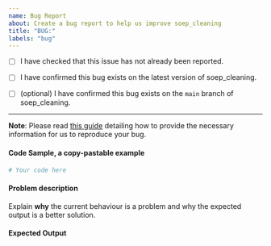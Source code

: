 ```yaml
---
name: Bug Report
about: Create a bug report to help us improve soep_cleaning
title: "BUG:"
labels: "bug"
---
```


- [ ] I have checked that this issue has not already been reported.

- [ ] I have confirmed this bug exists on the latest version of soep_cleaning.

- [ ] (optional) I have confirmed this bug exists on the `main` branch of soep_cleaning.

---

**Note**: Please read [this
guide](https://matthewrocklin.com/blog/work/2018/02/28/minimal-bug-reports) detailing
how to provide the necessary information for us to reproduce your bug.

#### Code Sample, a copy-pastable example

```python
# Your code here
```

#### Problem description

Explain **why** the current behaviour is a problem and why the expected output is a
better solution.

#### Expected Output
